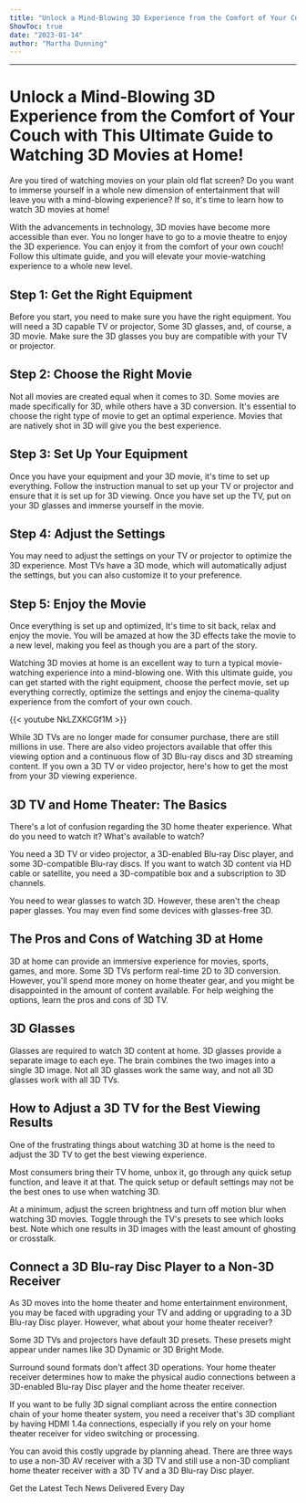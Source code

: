 ```yaml
---
title: "Unlock a Mind-Blowing 3D Experience from the Comfort of Your Couch with This Ultimate Guide to Watching 3D Movies at Home!"
ShowToc: true 
date: "2023-01-14"
author: "Martha Dunning"
---
```

*****
# Unlock a Mind-Blowing 3D Experience from the Comfort of Your Couch with This Ultimate Guide to Watching 3D Movies at Home!

Are you tired of watching movies on your plain old flat screen? Do you want to immerse yourself in a whole new dimension of entertainment that will leave you with a mind-blowing experience? If so, it's time to learn how to watch 3D movies at home! 

With the advancements in technology, 3D movies have become more accessible than ever. You no longer have to go to a movie theatre to enjoy the 3D experience. You can enjoy it from the comfort of your own couch! Follow this ultimate guide, and you will elevate your movie-watching experience to a whole new level.

## Step 1: Get the Right Equipment

Before you start, you need to make sure you have the right equipment. You will need a 3D capable TV or projector, Some 3D glasses, and, of course, a 3D movie. Make sure the 3D glasses you buy are compatible with your TV or projector.

## Step 2: Choose the Right Movie 

Not all movies are created equal when it comes to 3D. Some movies are made specifically for 3D, while others have a 3D conversion. It's essential to choose the right type of movie to get an optimal experience. Movies that are natively shot in 3D will give you the best experience.

## Step 3: Set Up Your Equipment

Once you have your equipment and your 3D movie, it's time to set up everything. Follow the instruction manual to set up your TV or projector and ensure that it is set up for 3D viewing. Once you have set up the TV, put on your 3D glasses and immerse yourself in the movie.

## Step 4: Adjust the Settings

You may need to adjust the settings on your TV or projector to optimize the 3D experience. Most TVs have a 3D mode, which will automatically adjust the settings, but you can also customize it to your preference.

## Step 5: Enjoy the Movie

Once everything is set up and optimized, It's time to sit back, relax and enjoy the movie. You will be amazed at how the 3D effects take the movie to a new level, making you feel as though you are a part of the story.

Watching 3D movies at home is an excellent way to turn a typical movie-watching experience into a mind-blowing one. With this ultimate guide, you can get started with the right equipment, choose the perfect movie, set up everything correctly, optimize the settings and enjoy the cinema-quality experience from the comfort of your own couch.

{{< youtube NkLZXKCGf1M >}} 




While 3D TVs are no longer made for consumer purchase, there are still millions in use. There are also video projectors available that offer this viewing option and a continuous flow of 3D Blu-ray discs and 3D streaming content. If you own a 3D TV or video projector, here's how to get the most from your 3D viewing experience.

 
##   3D TV and Home Theater: The Basics  
 

There's a lot of confusion regarding the 3D home theater experience. What do you need to watch it? What's available to watch?

 

You need a 3D TV or video projector, a 3D-enabled Blu-ray Disc player, and some 3D-compatible Blu-ray discs. If you want to watch 3D content via HD cable or satellite, you need a 3D-compatible box and a subscription to 3D channels.

 

You need to wear glasses to watch 3D. However, these aren't the cheap paper glasses. You may even find some devices with glasses-free 3D.

 
##   The Pros and Cons of Watching 3D at Home  
 

3D at home can provide an immersive experience for movies, sports, games, and more. Some 3D TVs perform real-time 2D to 3D conversion. However, you'll spend more money on home theater gear, and you might be disappointed in the amount of content available. For help weighing the options, learn the pros and cons of 3D TV.

 
##   3D Glasses  
 

Glasses are required to watch 3D content at home. 3D glasses provide a separate image to each eye. The brain combines the two images into a single 3D image. Not all 3D glasses work the same way, and not all 3D glasses work with all 3D TVs.

 
##   How to Adjust a 3D TV for the Best Viewing Results  
 

One of the frustrating things about watching 3D at home is the need to adjust the 3D TV to get the best viewing experience.

 

Most consumers bring their TV home, unbox it, go through any quick setup function, and leave it at that. The quick setup or default settings may not be the best ones to use when watching 3D.

 

At a minimum, adjust the screen brightness and turn off motion blur when watching 3D movies. Toggle through the TV's presets to see which looks best. Note which one results in 3D images with the least amount of ghosting or crosstalk.

 
##   Connect a 3D Blu-ray Disc Player to a Non-3D Receiver  
 

As 3D moves into the home theater and home entertainment environment, you may be faced with upgrading your TV and adding or upgrading to a 3D Blu-ray Disc player. However, what about your home theater receiver?

 
Some 3D TVs and projectors have default 3D presets. These presets might appear under names like 3D Dynamic or 3D Bright Mode.
 

Surround sound formats don't affect 3D operations. Your home theater receiver determines how to make the physical audio connections between a 3D-enabled Blu-ray Disc player and the home theater receiver.

 

If you want to be fully 3D signal compliant across the entire connection chain of your home theater system, you need a receiver that's 3D compliant by having HDMI 1.4a connections, especially if you rely on your home theater receiver for video switching or processing.

 
You can avoid this costly upgrade by planning ahead. There are three ways to use a non-3D AV receiver with a 3D TV and still use a non-3D compliant home theater receiver with a 3D TV and a 3D Blu-ray Disc player.
 

Get the Latest Tech News Delivered Every Day




